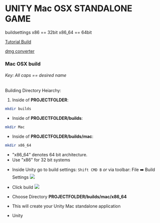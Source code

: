 # UNITY Mac OSX STANDALONE GAME

buildsettings
x86 == 32bit
x86_64 == 64bit

[Tutorial Build](https://youtu.be/7nxKAtxGSn8?t=10m45s)

[dmg converter](https://web.archive.org/web/20140928093634/http://codevarium.gameka.com.br:80/how-to-create-your-own-beautiful-dmg-files/)



### Mac OSX build
###### Key: _All caps == desired name_
Building Directory Heiarchy:
1.  Inside of **PROJECTFOLDER**:
```sh
mkdir builds
```

*  Inside of **PROJECTFOLDER/builds**:
```sh
mkdir Mac
```

* Inside of **PROJECTFOLDER/builds/mac**:
```sh
mkdir x86_64
```
  - "x86_64" denotes 64 bit architecture.
  - Use "x86" for 32 bit systems

* Inside Unity go to build settings:
  `Shift CMD B` _or_ via toolbar: File ➡️ Build Settings
  ![](../images/buildsettingsdropdown.png)

* Click build
![](../images/macosxbuildsettings.png)

* Choose Directory **PROJECTFOLDER/builds/mac/x86_64**
 - This will create your Unity Mac standalone application

* Unity
